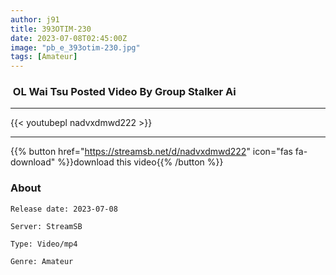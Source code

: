 ```yaml
---
author: j91
title: 393OTIM-230
date: 2023-07-08T02:45:00Z
image: "pb_e_393otim-230.jpg"
tags: [Amateur]
---
```


###  OL Wai Tsu Posted Video By Group Stalker Ai
___

{{< youtubepl nadvxdmwd222 >}}
___

{{% button href="https://streamsb.net/d/nadvxdmwd222" icon="fas fa-download" %}}download this video{{% /button %}}
### About

`Release date: 2023-07-08`

`Server: StreamSB`

`Type: Video/mp4`

`Genre:	Amateur`